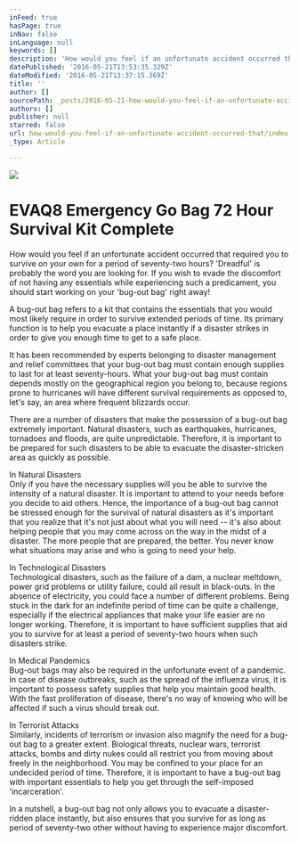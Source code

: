 ```yaml
---
inFeed: true
hasPage: true
inNav: false
inLanguage: null
keywords: []
description: 'How would you feel if an unfortunate accident occurred that required you to survive on your own for a period of seventy-two hours? ‘Dreadful’ is probably the word you are looking for. If you wish to evade the discomfort of not having any essentials while experiencing such a predicament, you should start working on your ‘bug-out bag’ right away!'
datePublished: '2016-05-21T13:53:35.329Z'
dateModified: '2016-05-21T13:37:15.369Z'
title: ''
author: []
sourcePath: _posts/2016-05-21-how-would-you-feel-if-an-unfortunate-accident-occurred-that.md
authors: []
publisher: null
starred: false
url: how-would-you-feel-if-an-unfortunate-accident-occurred-that/index.html
_type: Article

---
```

![](https://the-grid-user-content.s3-us-west-2.amazonaws.com/d3e70509-5fcf-4f74-afd0-5818c61843fd.jpg)

# EVAQ8 Emergency Go Bag 72 Hour Survival Kit Complete

How would you feel if an unfortunate accident occurred that required you to survive on your own for a period of seventy-two hours? 'Dreadful' is probably the word you are looking for. If you wish to evade the discomfort of not having any essentials while experiencing such a predicament, you should start working on your 'bug-out bag' right away!

A bug-out bag refers to a kit that contains the essentials that you would most likely require in order to survive extended periods of time. Its primary function is to help you evacuate a place instantly if a disaster strikes in order to give you enough time to get to a safe place.

It has been recommended by experts belonging to disaster management and relief committees that your bug-out bag must contain enough supplies to last for at least seventy-hours. What your bug-out bag must contain depends mostly on the geographical region you belong to, because regions prone to hurricanes will have different survival requirements as opposed to, let's say, an area where frequent blizzards occur.

There are a number of disasters that make the possession of a bug-out bag extremely important. Natural disasters, such as earthquakes, hurricanes, tornadoes and floods, are quite unpredictable. Therefore, it is important to be prepared for such disasters to be able to evacuate the disaster-stricken area as quickly as possible.

In Natural Disasters  
Only if you have the necessary supplies will you be able to survive the intensity of a natural disaster. It is important to attend to your needs before you decide to aid others. Hence, the importance of a bug-out bag cannot be stressed enough for the survival of natural disasters as it's important that you realize that it's not just about what you will need -- it's also about helping people that you may come across on the way in the midst of a disaster. The more people that are prepared, the better. You never know what situations may arise and who is going to need your help.

In Technological Disasters  
Technological disasters, such as the failure of a dam, a nuclear meltdown, power grid problems or utility failure, could all result in black-outs. In the absence of electricity, you could face a number of different problems. Being stuck in the dark for an indefinite period of time can be quite a challenge, especially if the electrical appliances that make your life easier are no longer working. Therefore, it is important to have sufficient supplies that aid you to survive for at least a period of seventy-two hours when such disasters strike.

In Medical Pandemics  
Bug-out bags may also be required in the unfortunate event of a pandemic. In case of disease outbreaks, such as the spread of the influenza virus, it is important to possess safety supplies that help you maintain good health. With the fast proliferation of disease, there's no way of knowing who will be affected if such a virus should break out.

In Terrorist Attacks  
Similarly, incidents of terrorism or invasion also magnify the need for a bug-out bag to a greater extent. Biological threats, nuclear wars, terrorist attacks, bombs and dirty nukes could all restrict you from moving about freely in the neighborhood. You may be confined to your place for an undecided period of time. Therefore, it is important to have a bug-out bag with important essentials to help you get through the self-imposed 'incarceration'.

In a nutshell, a bug-out bag not only allows you to evacuate a disaster-ridden place instantly, but also ensures that you survive for as long as period of seventy-two other without having to experience major discomfort.